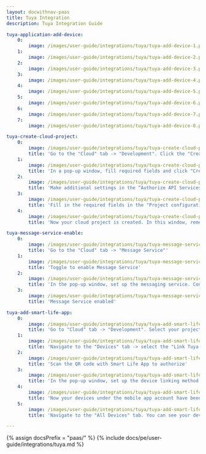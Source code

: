 ```yaml
---
layout: docwithnav-paas
title: Tuya Integration
description: Tuya Integration Guide

tuya-application-add-device:
    0:
        image: /images/user-guide/integrations/tuya/tuya-add-device-1.png
    1:
        image: /images/user-guide/integrations/tuya/tuya-add-device-2.png
    2:
        image: /images/user-guide/integrations/tuya/tuya-add-device-3.png
    3:
        image: /images/user-guide/integrations/tuya/tuya-add-device-4.png
    4:
        image: /images/user-guide/integrations/tuya/tuya-add-device-5.png
    5:
        image: /images/user-guide/integrations/tuya/tuya-add-device-6.png
    6:
        image: /images/user-guide/integrations/tuya/tuya-add-device-7.png
    7:
        image: /images/user-guide/integrations/tuya/tuya-add-device-8.png

tuya-create-cloud-project:
    0:
        image: /images/user-guide/integrations/tuya/tuya-create-cloud-project-1.png
        title: 'Go to the "Cloud" tab -> "Development". Click the "Create Cloud Project" button'
    1:
        image: /images/user-guide/integrations/tuya/tuya-create-cloud-project-2.png
        title: 'In a pop-up window, fill required fields and click "Create"'
    2:
        image: /images/user-guide/integrations/tuya/tuya-create-cloud-project-3.png
        title: 'Make additional settings in the “Authorize API Services” window and click "Authorize"'
    3:
        image: /images/user-guide/integrations/tuya/tuya-create-cloud-project-4.png
        title: 'Fill in the required fields in the "Project configuration" window, then click "Create"'
    4:
        image: /images/user-guide/integrations/tuya/tuya-create-cloud-project-5.png
        title: 'Now your cloud project is created. In this window, remember the Access ID and Access Secret values. These values will be needed during the Tuya Integration setup.'

tuya-message-service-enable:
    0:
        image: /images/user-guide/integrations/tuya/tuya-message-service-enable-1.png
        title: 'Go to the "Cloud" tab -> "Message Service"'
    1:
        image: /images/user-guide/integrations/tuya/tuya-message-service-enable-2.png
        title: 'Toggle to enable Message Service'
    2:
        image: /images/user-guide/integrations/tuya/tuya-message-service-enable-3.png
        title: 'In the pop-up window, set up the messaging service. Configure the settings for "Message Service Type" and "Alert Contact". Click "Ok"'
    3:
        image: /images/user-guide/integrations/tuya/tuya-message-service-enable-4.png
        title: 'Message Service enabled'

tuya-add-smart-life-app:
    0:
        image: /images/user-guide/integrations/tuya/tuya-add-smart-life-app-1.png
        title: 'Go to "Cloud" tab -> "Development". Select your project'
    1:
        image: /images/user-guide/integrations/tuya/tuya-add-smart-life-app-2.png
        title: 'Navigate to the "Devices" tab -> select the "Link Tuya App Account" tab. Click "Add App Account"'
    2:
        image: /images/user-guide/integrations/tuya/tuya-add-smart-life-app-3.png
        title: 'Scan the QR code with Smart Life App to authorize'
    3:
        image: /images/user-guide/integrations/tuya/tuya-add-smart-life-app-4.png
        title: 'In the pop-up window, set up the device linking method and select device permission: read, read/write or read/write/manage". Click "Ok"'
    4:
        image: /images/user-guide/integrations/tuya/tuya-add-smart-life-app-5.png
        title: 'Now your devices under the mobile app account have been added to the project'
    5:
        image: /images/user-guide/integrations/tuya/tuya-add-smart-life-app-6.png
        title: 'Navigate to the "All Devices" tab. You can see your device added to the project'

---
```

{% assign docsPrefix = "paas/" %}
{% include docs/pe/user-guide/integrations/tuya.md %}